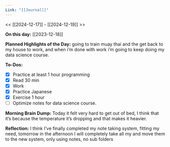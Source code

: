 ```yaml
---
Link: "[[Journal]]"
---
```


<< [[2024-12-17]] - [[2024-12-19]] >>

**On this day:** [[2023-12-18]]

**Planned Highlights of the Day:**
going to train muay thai and the get back to my house to work, and when i’m done with work i’m going to keep doing my data science course.

**To-Dos:**
- [x] Practice at least 1 hour programming
- [x] Read 30 min
- [x] Work
- [x] Practice Japanese
- [x] Exercise 1 hour
- [ ] Optimize notes for data science course.

**Morning Brain Dump:**
Today it felt very hard to get out of bed, I think that it’s because the temperature it’s dropping and that makes it heavier.

**Reflection:**
I think I’ve finally completed my note taking system, fitting my need, tomorrow in the afternoon I will completely take all my and move them to the new system, only using notes, no sub folders
